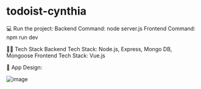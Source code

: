 # todoist-cynthia

:computer: Run the project: 
Backend Command: node server.js
Frontend Command: npm run dev 

:woman_technologist: Tech Stack
Backend Tech Stack: Node.js, Express, Mongo DB, Mongoose
Frontend Tech Stack: Vue.js

:cherry_blossom: App Design: 

![image](https://github.com/CynthiaLomas/todoist-cynthia/assets/32883202/a30eafee-a044-4268-8ae9-50a8999e2b5b)
